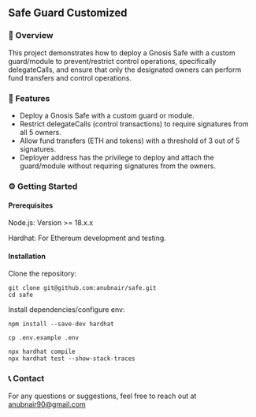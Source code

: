 ## Safe Guard Customized

### 📖 Overview
This project demonstrates how to deploy a Gnosis Safe with a custom guard/module to prevent/restrict control operations, specifically delegateCalls, and ensure that only the designated owners can perform fund transfers and control operations.

### 🚀 Features

- Deploy a Gnosis Safe with a custom guard or module.
- Restrict delegateCalls (control transactions) to require signatures from all 5 owners.
- Allow fund transfers (ETH and tokens) with a threshold of 3 out of 5 signatures.
- Deployer address has the privilege to deploy and attach the guard/module without requiring signatures from the owners.

### ⚙️ Getting Started

#### Prerequisites

Node.js: Version >= 18.x.x

Hardhat: For Ethereum development and testing.

#### Installation

Clone the repository:

```
git clone git@github.com:anubnair/safe.git
cd safe
```
Install dependencies/configure env:

```
npm install --save-dev hardhat

cp .env.example .env
```

```
npx hardhat compile
npx hardhat test --show-stack-traces
```

### 📞 Contact
For any questions or suggestions, feel free to reach out at anubnair90@gmail.com
